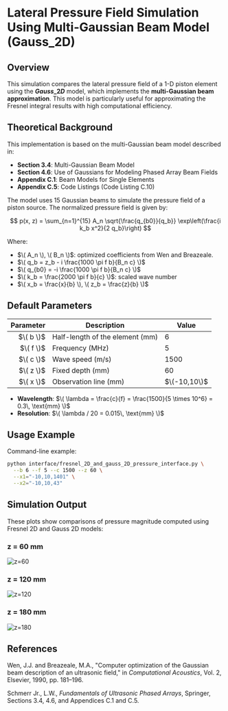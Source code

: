 # Lateral Pressure Field Simulation Using Multi-Gaussian Beam Model (Gauss_2D)

## Overview

This simulation compares the lateral pressure field of a 1-D piston element using the **$Gauss\_2D$** model, which implements the **multi-Gaussian beam approximation**. This model is particularly useful for approximating the Fresnel integral results with high computational efficiency.

## Theoretical Background

This implementation is based on the multi-Gaussian beam model described in:

- **Section 3.4**: Multi-Gaussian Beam Model  
- **Section 4.6**: Use of Gaussians for Modeling Phased Array Beam Fields  
- **Appendix C.1**: Beam Models for Single Elements  
- **Appendix C.5**: Code Listings (Code Listing C.10)

The model uses 15 Gaussian beams to simulate the pressure field of a piston source. The normalized pressure field is given by:

$$
p(x, z) = \sum_{n=1}^{15} A_n \sqrt{\frac{q_{b0}}{q_b}} \exp\left(\frac{i k_b x^2}{2 q_b}\right)
$$

Where:

- $\( A_n \), \( B_n \)$: optimized coefficients from Wen and Breazeale.
- $\( q_b = z_b - i \frac{1000 \pi f b}{B_n c} \)$
- $\( q_{b0} = -i \frac{1000 \pi f b}{B_n c} \)$
- $\( k_b = \frac{2000 \pi f b}{c} \)$: scaled wave number
- $\( x_b = \frac{x}{b} \), \( z_b = \frac{z}{b} \)$

## Default Parameters

| Parameter | Description                        | Value       |
|----------:|------------------------------------|-------------|
| $\( b \)$   | Half-length of the element (mm)    | 6           |
| $\( f \)$   | Frequency (MHz)                   | 5           |
| $\( c \)$   | Wave speed (m/s)                  | 1500        |
| $\( z \)$   | Fixed depth (mm)                  | 60          |
| $\( x \)$   | Observation line (mm)             | $\(-10,10\)$  |

- **Wavelength**: $\( \lambda = \frac{c}{f} = \frac{1500}{5 \times 10^6} = 0.3\, \text{mm} \)$
- **Resolution**: $\( \lambda / 20 = 0.015\, \text{mm} \)$

## Usage Example

Command-line example:

```bash
python interface/fresnel_2D_and_gauss_2D_pressure_interface.py \
  --b 6 --f 5 --c 1500 --z 60 \
  --x1="-10,10,1401" \
  --x2="-10,10,43"
```

## Simulation Output

These plots show comparisons of pressure magnitude computed using Fresnel 2D and Gauss 2D models:

### z = 60 mm

![z=60](../images/Lateral_pressure_field_comparison_fresnel_gauss_z60.png)

### z = 120 mm

![z=120](../images/Lateral_pressure_field_comparison_fresnel_gauss_z120.png)

### z = 180 mm

![z=180](../images/Lateral_pressure_field_comparison_fresnel_gauss_z180.png)

## References

Wen, J.J. and Breazeale, M.A., "Computer optimization of the Gaussian beam description of an ultrasonic field," in *Computational Acoustics*, Vol. 2, Elsevier, 1990, pp. 181–196.

Schmerr Jr., L.W., *Fundamentals of Ultrasonic Phased Arrays*, Springer, Sections 3.4, 4.6, and Appendices C.1 and C.5.

